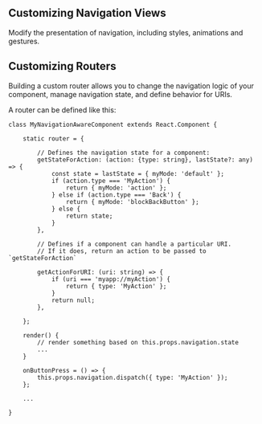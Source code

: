 ## Customizing Navigation Views

Modify the presentation of navigation, including styles, animations and gestures.

## Customizing Routers

Building a custom router allows you to change the navigation logic of your component, manage navigation state, and define behavior for URIs.


A router can be defined like this:

```
class MyNavigationAwareComponent extends React.Component {

    static router = {

        // Defines the navigation state for a component:
        getStateForAction: (action: {type: string}, lastState?: any) => {
            const state = lastState = { myMode: 'default' };
            if (action.type === 'MyAction') {
                return { myMode: 'action' };
            } else if (action.type === 'Back') {
                return { myMode: 'blockBackButton' };
            } else {
                return state;
            }
        },

        // Defines if a component can handle a particular URI.
        // If it does, return an action to be passed to `getStateForAction`

        getActionForURI: (uri: string) => {
            if (uri === 'myapp://myAction') {
                return { type: 'MyAction' };
            }
            return null;
        },

    };

    render() {
        // render something based on this.props.navigation.state
        ...
    }

    onButtonPress = () => {
        this.props.navigation.dispatch({ type: 'MyAction' });
    };

    ...

}
```
